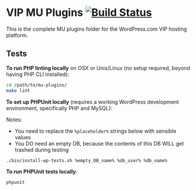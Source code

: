 # VIP MU Plugins [![Build Status](https://magnum.travis-ci.com/Automattic/vipv2-mu-plugins.svg?token=saKYXPvcnyNUH8ChL4di&branch=master)](https://magnum.travis-ci.com/Automattic/vipv2-mu-plugins)

This is the complete MU plugins folder for the WordPress.com VIP hosting platform.

## Tests

**To run PHP linting locally** on OSX or Unix/Linux (no setup required, beyond having PHP CLI installed):

```bash
cd /path/to/mu-plugins/
make lint
```

**To set up PHPUnit locally** (requires a working WordPress development environment, specifically PHP and MySQL):

Notes: 

* You need to replace the `%placeholder%` strings below with sensible values
* You DO need an empty DB, because the contents of this DB WILL get trashed during testing

```bash
./bin/install-wp-tests.sh %empty_DB_name% %db_user% %db_name%
```

**To run PHPUnit tests locally**:

```bash
phpunit
```
